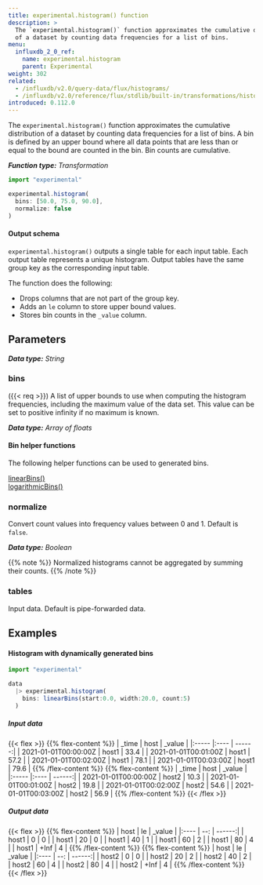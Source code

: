 ```yaml
---
title: experimental.histogram() function
description: >
  The `experimental.histogram()` function approximates the cumulative distribution
  of a dataset by counting data frequencies for a list of bins.
menu:
  influxdb_2_0_ref:
    name: experimental.histogram
    parent: Experimental
weight: 302
related:
  - /influxdb/v2.0/query-data/flux/histograms/
  - /influxdb/v2.0/reference/flux/stdlib/built-in/transformations/histogram/
introduced: 0.112.0
---
```


The `experimental.histogram()` function approximates the cumulative distribution
of a dataset by counting data frequencies for a list of bins.
A bin is defined by an upper bound where all data points that are less than or
equal to the bound are counted in the bin.
Bin counts are cumulative.

_**Function type:** Transformation_

```js
import "experimental"

experimental.histogram(
  bins: [50.0, 75.0, 90.0],
  normalize: false
)
```

#### Output schema
`experimental.histogram()` outputs a single table for each input table.
Each output table represents a unique histogram.
Output tables have the same group key as the corresponding input table.

The function does the following:

- Drops columns that are not part of the group key.
- Adds an `le` column to store upper bound values.
- Stores bin counts in the `_value` column.

## Parameters

_**Data type:** String_

### bins
({{< req >}})
A list of upper bounds to use when computing the histogram frequencies, including the maximum value of the data set.
This value can be set to positive infinity if no maximum is known.

_**Data type:** Array of floats_

#### Bin helper functions
The following helper functions can be used to generated bins.

[linearBins()](/influxdb/v2.0/reference/flux/stdlib/built-in/misc/linearbins)  
[logarithmicBins()](/influxdb/v2.0/reference/flux/stdlib/built-in/misc/logarithmicbins)

### normalize
Convert count values into frequency values between 0 and 1.
Default is `false`.

_**Data type:** Boolean_

{{% note %}}
Normalized histograms cannot be aggregated by summing their counts.
{{% /note %}}

### tables
Input data.
Default is pipe-forwarded data.

## Examples

#### Histogram with dynamically generated bins
```js
import "experimental"

data
  |> experimental.histogram(
    bins: linearBins(start:0.0, width:20.0, count:5)
  )
```

##### Input data
{{< flex >}}
{{% flex-content %}}
| _time                | host  | _value |
|:-----                |:----  | ------:|
| 2021-01-01T00:00:00Z | host1 | 33.4   |
| 2021-01-01T00:01:00Z | host1 | 57.2   |
| 2021-01-01T00:02:00Z | host1 | 78.1   |
| 2021-01-01T00:03:00Z | host1 | 79.6   |
{{% /flex-content %}}
{{% flex-content %}}
| _time                | host  | _value |
|:-----                |:----  | ------:|
| 2021-01-01T00:00:00Z | host2 | 10.3   |
| 2021-01-01T00:01:00Z | host2 | 19.8   |
| 2021-01-01T00:02:00Z | host2 | 54.6   |
| 2021-01-01T00:03:00Z | host2 | 56.9   |
{{% /flex-content %}}
{{< /flex >}}

##### Output data
{{< flex >}}
{{% flex-content %}}
| host  | le   | _value |
|:----  | --:  | ------:|
| host1 | 0    | 0      |
| host1 | 20   | 0      |
| host1 | 40   | 1      |
| host1 | 60   | 2      |
| host1 | 80   | 4      |
| host1 | +Inf | 4      |
{{% /flex-content %}}
{{% flex-content %}}
| host  | le   | _value |
|:----  | --:  | ------:|
| host2 | 0    | 0      |
| host2 | 20   | 2      |
| host2 | 40   | 2      |
| host2 | 60   | 4      |
| host2 | 80   | 4      |
| host2 | +Inf | 4      |
{{% /flex-content %}}
{{< /flex >}}
